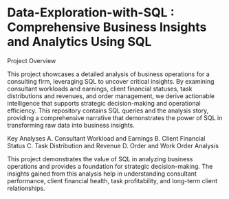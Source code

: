 # Data-Exploration-with-SQL : Comprehensive Business Insights and Analytics Using SQL

Project Overview
  
  This project showcases a detailed analysis of business operations for a consulting firm, leveraging SQL to uncover critical insights. By examining consultant workloads and earnings, client financial statuses, task distributions and revenues, and order management, we derive actionable intelligence that supports strategic decision-making and operational efficiency. This repository contains SQL queries and the analysis story, providing a comprehensive narrative that demonstrates the power of SQL in transforming raw data into business insights.

Key Analyses
A. Consultant Workload and Earnings
B. Client Financial Status
C. Task Distribution and Revenue
D. Order and Work Order Analysis

This project demonstrates the value of SQL in analyzing business operations and provides a foundation for strategic decision-making. The insights gained from this analysis help in understanding consultant performance, client financial health, task profitability, and long-term client relationships. 
